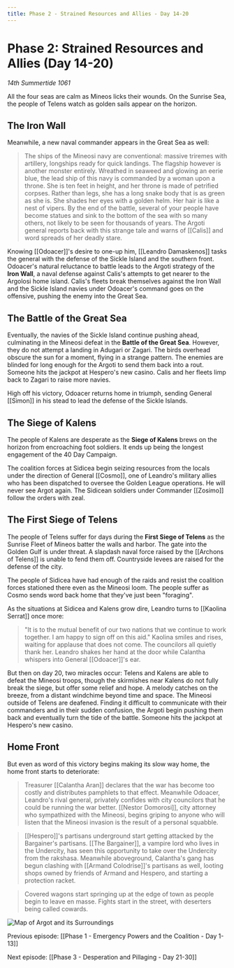 ```yaml
---
title: Phase 2 - Strained Resources and Allies - Day 14-20
---
```


# Phase 2: Strained Resources and Allies (Day 14-20)

*14th Summertide 1061*

All the four seas are calm as Mineos licks their wounds. On the Sunrise Sea, the people of Telens watch as golden sails appear on the horizon. 

## The Iron Wall

Meanwhile, a new naval commander appears in the Great Sea as well:

> The ships of the Mineosi navy are conventional: massive triremes with artillery, longships ready for quick landings. The flagship however is another monster entirely. Wreathed in seaweed and glowing an eerie blue, the lead ship of this navy is commanded by a woman upon a throne. She is ten feet in height, and her throne is made of petrified corpses. Rather than legs, she has a long snake body that is as green as she is. She shades her eyes with a golden helm. Her hair is like a nest of vipers. By the end of the battle, several of your people have become statues and sink to the bottom of the sea with so many others, not likely to be seen for thousands of years. The Argoti general reports back with this strange tale and warns of [[Calis]] and word spreads of her deadly stare.

Knowing [[Odoacer]]'s desire to one-up him, [[Leandro Damaskenos]] tasks the general with the defense of the Sickle Island and the southern front. Odoacer's natural reluctance to battle leads to the Argoti strategy of the **Iron Wall**, a naval defense against Calis's attempts to get nearer to the Argolosi home island. Calis's fleets break themselves against the Iron Wall and the Sickle Island navies under Odoacer's command goes on the offensive, pushing the enemy into the Great Sea.

## The Battle of the Great Sea
Eventually, the navies of the Sickle Island continue pushing ahead, culminating in the Mineosi defeat in the **Battle of the Great Sea**. However, they do not attempt a landing in Adugari or Zagari. The birds overhead obscure the sun for a moment, flying in a strange pattern. The enemies are blinded for long enough for the Argoti to send them back into a rout. Someone hits the jackpot at Hespero's new casino. Calis and her fleets limp back to Zagari to raise more navies. 

High off his victory, Odoacer returns home in triumph, sending General [[Simon]] in his stead to lead the defense of the Sickle Islands.

## The Siege of Kalens

The people of Kalens are desperate as the **Siege of Kalens** brews on the horizon from encroaching foot soldiers. It ends up being the longest engagement of the 40 Day Campaign. 

The coalition forces at Sidicea begin seizing resources from the locals under the direction of General [[Cosmo]], one of Leandro's military allies who has been dispatched to oversee the Golden League operations. He will never see Argot again. The Sidicean soldiers under Commander [[Zosimo]] follow the orders with zeal.

## The First Siege of Telens

The people of Telens suffer for days during the **First Siege of Telens** as the Sunrise Fleet of Mineos batter the walls and harbor. The gate into the Golden Gulf is under threat. A slapdash naval force raised by the [[Archons of Telens]] is unable to fend them off. Countryside levees are raised for the defense of the city. 

The people of Sidicea have had enough of the raids and resist the coalition forces stationed there even as the Mineosi loom. The people suffer as Cosmo sends word back home that they've just been "foraging". 

As the situations at Sidicea and Kalens grow dire, Leandro turns to [[Kaolina Serrat]] once more: 

> "It is to the mutual benefit of our two nations that we continue to work together. I am happy to sign off on this aid." Kaolina smiles and rises, waiting for applause that does not come. The councilors all quietly thank her. Leandro shakes her hand at the door while Calantha whispers into General [[Odoacer]]'s ear.

But then on day 20, two miracles occur: Telens and Kalens are able to defeat the Mineosi troops, though the skirmishes near Kalens do not fully break the siege, but offer some relief and hope. A melody catches on the breeze, from a distant windchime beyond time and space. The Mineosi outside of Telens are deafened. Finding it difficult to communicate with their commanders and in their sudden confusion, the Argoti begin pushing them back and eventually turn the tide of the battle. Someone hits the jackpot at Hespero's new casino.

## Home Front

But even as word of this victory begins making its slow way home, the home front starts to deteriorate: 

> Treasurer [[Calantha Aran]] declares that the war has become too costly and distributes pamphlets to that effect. Meanwhile Odoacer, Leandro's rival general, privately confides with city councilors that he could be running the war better. [[Nestor Domorosi]], city attorney who sympathized with the Mineosi, begins griping to anyone who will listen that the Mineosi invasion is the result of a personal squabble.

> [[Hespero]]'s partisans underground start getting attacked by the Bargainer's partisans. [[The Bargainer]], a vampire lord who lives in the Undercity, has seen this opportunity to take over the Undercity from the rakshasa. Meanwhile aboveground, Calantha's gang has begun clashing with [[Armand Colodrise]]'s partisans as well, looting shops owned by friends of Armand and Hespero, and starting a protection racket.
   
> Covered wagons start springing up at the edge of town as people begin to leave en masse. Fights start in the street, with deserters being called cowards.

![Map of Argot and its Surroundings](/assets/Map.png)



Previous episode: [[Phase 1 - Emergency Powers and the Coalition - Day 1-13]]

Next episode: [[Phase 3 - Desperation and Pillaging - Day 21-30]]
